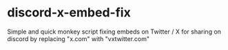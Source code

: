 # discord-x-embed-fix
Simple and quick monkey script fixing embeds on Twitter / X for sharing on discord by replacing "x.com" with "vxtwitter.com"
